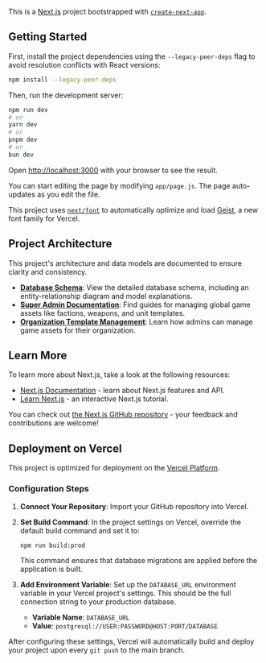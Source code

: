This is a [Next.js](https://nextjs.org) project bootstrapped with [`create-next-app`](https://nextjs.org/docs/app/api-reference/cli/create-next-app).

## Getting Started

First, install the project dependencies using the `--legacy-peer-deps` flag to avoid resolution conflicts with React versions:

```bash
npm install --legacy-peer-deps
```

Then, run the development server:

```bash
npm run dev
# or
yarn dev
# or
pnpm dev
# or
bun dev
```

Open [http://localhost:3000](http://localhost:3000) with your browser to see the result.

You can start editing the page by modifying `app/page.js`. The page auto-updates as you edit the file.

This project uses [`next/font`](https://nextjs.org/docs/app/building-your-application/optimizing/fonts) to automatically optimize and load [Geist](https://vercel.com/font), a new font family for Vercel.

## Project Architecture

This project's architecture and data models are documented to ensure clarity and consistency.

- **[Database Schema](./docs/schema.md)**: View the detailed database schema, including an entity-relationship diagram and model explanations.
- **[Super Admin Documentation](./docs/superadmin/README.md)**: Find guides for managing global game assets like factions, weapons, and unit templates.
- **[Organization Template Management](./docs/organization-template-management.md)**: Learn how admins can manage game assets for their organization.

## Learn More

To learn more about Next.js, take a look at the following resources:

- [Next.js Documentation](https://nextjs.org/docs) - learn about Next.js features and API.
- [Learn Next.js](https://nextjs.org/learn) - an interactive Next.js tutorial.

You can check out [the Next.js GitHub repository](https://github.com/vercel/next.js) - your feedback and contributions are welcome!

## Deployment on Vercel

This project is optimized for deployment on the [Vercel Platform](https://vercel.com/new).

### Configuration Steps

1.  **Connect Your Repository**: Import your GitHub repository into Vercel.

2.  **Set Build Command**: In the project settings on Vercel, override the default build command and set it to:

    ```
    npm run build:prod
    ```

    This command ensures that database migrations are applied before the application is built.

3.  **Add Environment Variable**: Set up the `DATABASE_URL` environment variable in your Vercel project's settings. This should be the full connection string to your production database.
    - **Variable Name**: `DATABASE_URL`
    - **Value**: `postgresql://USER:PASSWORD@HOST:PORT/DATABASE`

After configuring these settings, Vercel will automatically build and deploy your project upon every `git push` to the main branch.
